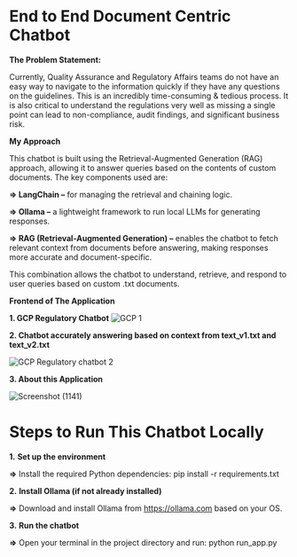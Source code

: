 # End to End Document Centric Chatbot

**The Problem Statement:**

Currently, Quality Assurance and Regulatory Affairs teams do not have an easy way to navigate 
to the information quickly if they have any questions on the guidelines. This is an incredibly 
time-consuming & tedious process. It is also critical to understand the regulations very well as 
missing a single point can lead to non-compliance, audit findings, and significant business risk.  

**My Approach**

This chatbot is built using the Retrieval-Augmented Generation (RAG) approach, allowing it to answer queries based on the contents of custom documents. The key components used are:

**=> LangChain –** for managing the retrieval and chaining logic.

**=> Ollama –** a lightweight framework to run local LLMs for generating responses.

**=> RAG (Retrieval-Augmented Generation) –** enables the chatbot to fetch relevant context from documents before answering, making responses more accurate and document-specific.

This combination allows the chatbot to understand, retrieve, and respond to user queries based on custom .txt documents.

**Frontend of The Application**

**1. GCP Regulatory Chatbot**
![GCP 1](https://github.com/user-attachments/assets/f39d66ef-e90e-43d0-a8f3-1a5789c75c08)


**2. Chatbot accurately answering based on context from text_v1.txt and text_v2.txt**


![GCP Regulatory chatbot 2](https://github.com/user-attachments/assets/f9bbb42d-d9e5-4ed0-a6b0-7b8ee8dbff8a)

**3. About this Application**

![Screenshot (1141)](https://github.com/user-attachments/assets/f2d89e0e-b697-4e76-9ae4-76b7f0e656ca)




# Steps to Run This Chatbot Locally

**1.** **Set up the environment**

**=>** Install the required Python dependencies: pip install -r requirements.txt



**2.** **Install Ollama (if not already installed)**

**=>** Download and install Ollama from https://ollama.com based on your OS.



**3.** **Run the chatbot**

**=>** Open your terminal in the project directory and run: python run_app.py



   
